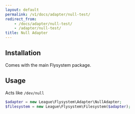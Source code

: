 ```yaml
---
layout: default
permalink: /v1/docs/adapter/null-test/
redirect_from:
    - /docs/adapter/null-test/
    - /adapter/null-test/
title: Null Adapter
---
```


## Installation

Comes with the main Flysystem package.

## Usage

Acts like `/dev/null`

```php
$adapter = new League\Flysystem\Adapter\NullAdapter;
$filesystem = new League\Flysystem\Filesystem($adapter);
```
